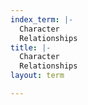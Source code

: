 ```yaml
---
index_term: |-
  Character
  Relationships
title: |-
  Character
  Relationships
layout: term

---
```

